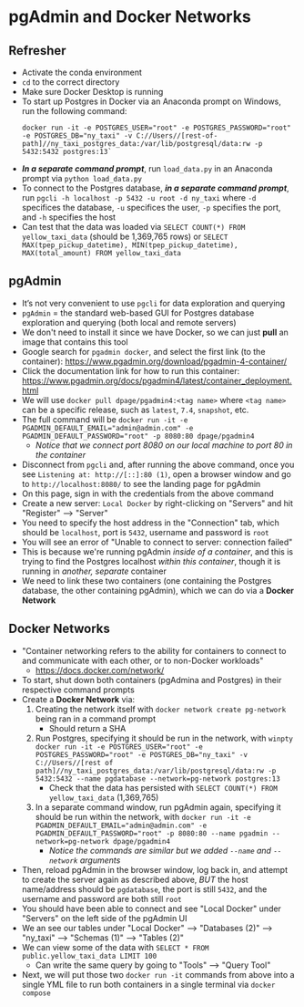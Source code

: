 # pgAdmin and Docker Networks

## Refresher
- Activate the conda environment
- `cd` to the correct directory
- Make sure Docker Desktop is running
- To start up Postgres in Docker via an Anaconda prompt on Windows, run the following command:
    ```
    docker run -it -e POSTGRES_USER="root" -e POSTGRES_PASSWORD="root" -e POSTGRES_DB="ny_taxi" -v C://Users//[rest-of-path]//ny_taxi_postgres_data:/var/lib/postgresql/data:rw -p 5432:5432 postgres:13`
    ```
- ***In a separate command prompt***, run `load_data.py` in an Anaconda prompt via `python load_data.py`
- To connect to the Postgres database, ***in a separate command prompt***, run `pgcli -h localhost -p 5432 -u root -d ny_taxi` where `-d` specifices the database, `-u` specifices the user, `-p` specifies the port, and `-h` specifies the host
- Can test that the data was loaded via `SELECT COUNT(*) FROM yellow_taxi_data` (should be 1,369,765 rows) or `SELECT MAX(tpep_pickup_datetime), MIN(tpep_pickup_datetime), MAX(total_amount) FROM yellow_taxi_data`

## pgAdmin
- It’s not very convenient to use `pgcli` for data exploration and querying
- `pgAdmin` = the standard web-based GUI for Postgres database exploration and querying (both local and remote servers)
- We don't need to install it since we have Docker, so we can just **pull** an image that contains this tool
- Google search for `pgadmin docker`, and select the first link (to the container): https://www.pgadmin.org/download/pgadmin-4-container/
- Click the documentation link for how to run this container: https://www.pgadmin.org/docs/pgadmin4/latest/container_deployment.html
- We will use `docker pull dpage/pgadmin4:<tag name>` where `<tag name>` can be a specific release, such as `latest`, `7.4`, `snapshot`, etc.
- The full command will be `docker run -it -e PGADMIN_DEFAULT_EMAIL="admin@admin.com" -e PGADMIN_DEFAULT_PASSWORD="root" -p 8080:80 dpage/pgadmin4`
    - *Notice that we connect port 8080 on our local machine to port 80 in the container*
- Disconnect from `pgcli` and, after running the above command, once you see `Listening at: http://[::]:80 (1)`, open a browser window and go to `http://localhost:8080/` to see the landing page for pgAdmin
- On this page, sign in with the credentials from the above command
- Create a new server: `Local Docker` by right-clicking on "Servers" and hit "Register" --> "Server"
- You need to specify the host address in the "Connection" tab, which should be `localhost`, port is `5432`, username and password is `root`
- You will see an error of "Unable to connect to server: connection failed"
- This is because we're running pgAdmin *inside of a container*, and this is trying to find the Postgres localhost *within this container*, though it is running in *another, separate* container
- We need to link these two containers (one containing the Postgres database, the other containing pgAdmin), which we can do via a **Docker Network**

## Docker Networks
- "Container networking refers to the ability for containers to connect to and communicate with each other, or to non-Docker workloads"
    - https://docs.docker.com/network/
- To start, shut down both containers (pgAdmina and Postgres) in their respective command prompts
- Create a **Docker Network** via:
    1) Creating the network itself with `docker network create pg-network` being ran in a command prompt
        - Should return a SHA
    2) Run Postgres, specifying it should be run in the network, with `winpty docker run -it -e POSTGRES_USER="root" -e POSTGRES_PASSWORD="root" -e POSTGRES_DB="ny_taxi" -v C://Users//[rest of path]//ny_taxi_postgres_data:/var/lib/postgresql/data:rw -p 5432:5432 --name pgdatabase --network=pg-network postgres:13`
        - Check that the data has persisted with `SELECT COUNT(*) FROM yellow_taxi_data` (1,369,765)
    3) In a separate command window, run pgAdmin again, specifying it should be run within the network, with `docker run -it -e PGADMIN_DEFAULT_EMAIL="admin@admin.com" -e PGADMIN_DEFAULT_PASSWORD="root" -p 8080:80 --name pgadmin --network=pg-network dpage/pgadmin4`
        - *Notice the commands are similar but we added `--name` and `--network` arguments*
- Then, reload pgAdmin in the browser window, log back in, and attempt to create the server again as described above, *BUT* the host name/address should be `pgdatabase`, the port is still `5432`, and the username and password are both still `root`
- You should have been able to connect and see "Local Docker" under "Servers" on the left side of the pgAdmin UI
- We an see our tables under "Local Docker" --> "Databases (2)" --> "ny_taxi" --> "Schemas (1)" --> "Tables (2)"
- We can view some of the data with `SELECT * FROM public.yellow_taxi_data LIMIT 100`
    - Can write the same query by going to "Tools" --> "Query Tool"
- Next, we will put those two `docker run -it` commands from above into a single YML file to run both containers in a single terminal via `docker compose`